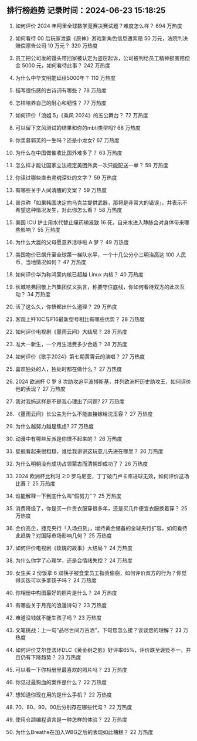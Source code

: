 
## 排行榜趋势 记录时间：2024-06-23 15:18:25
  
  1. 如何评价 2024 年阿里全球数学竞赛决赛试题？难度怎么样？ 694 万热度
    
  2. 如何看待 00 后玩家泄露《原神》游戏新角色信息遭索赔 50 万元，法院判决赔偿原告公司 10 万元？ 320 万热度
    
  3. 员工把公司发的馒头带回家被认定为盗窃起诉，公司被判给员工精神损害赔偿金 5000 元，如何看待此事？ 242 万热度
    
  4. 为什么中华文明能延续5000年？ 110 万热度
    
  5. 描写很伤感的古诗词有哪些？ 78 万热度
    
  6. 怎样培养自己的耐心和韧性？ 77 万热度
    
  7. 如何评价「浪姐 5」《乘风 2024》的五公舞台？ 72 万热度
    
  8. 可以留下文风测试的结果和你的mbti类型吗? 68 万热度
    
  9. 你羡慕郭芙的一生吗？还是小龙女? 67 万热度
    
  10. 为什么在中国做催收比国外难多了？ 63 万热度
    
  11. 怎么样才能让国家立法规定美团外卖一次只能配送一单？ 59 万热度
    
  12. 你读过哪些直击灵魂深处的文字？ 59 万热度
    
  13. 有哪些关于人间清醒的文案？ 59 万热度
    
  14. 普京称「如果韩国决定向乌克兰提供武器，那将是非常大的错误」，并表示不希望这种情况发生，对此你怎么看？ 58 万热度
    
  15. 美国 ICU 护士用水代替止痛药输液致 16 死，自来水进入静脉会对身体带来哪些影响？ 55 万热度
    
  16. 为什么大雄的父母愿意养活哆啦 A 梦？ 49 万热度
    
  17. 美国物价已飙升至全球第一梯队水平，一个十几公分小三明治高达 100 人民币，当地情况如何？ 47 万热度
    
  18. 如何评价华为称鸿蒙内核已超越 Linux 内核？ 40 万热度
    
  19. 长城哈弗回敬上汽集团仗义执言，称要守住底线，你如何看待双方的此次互动？ 34 万热度
    
  20. 活了这么久，你悟都出什么道理？ 29 万热度
    
  21. 客观上歼10C与F16最新型号相比有哪些优势？ 28 万热度
    
  22. 如何评价电视剧《墨雨云间》大结局？ 28 万热度
    
  23. 准大一新生，一个月生活费多少合适？ 28 万热度
    
  24. 如何评价《歌手2024》第七期黄霄云的演唱？ 27 万热度
    
  25. 喜欢独处的人，独处时都在做什么？ 27 万热度
    
  26. 2024 欧洲杯 C 罗 8 次助攻追平波博斯基，并列欧洲杯历史助攻王，如何评价他的表现？ 27 万热度
    
  27. 我对我妈这样是不是我心理出了问题? 27 万热度
    
  28. 《墨雨云间》长公主为什么不能直接嫁给沈玉容？ 27 万热度
    
  29. 为什么越努力越是焦虑? 27 万热度
    
  30. 动漫中有哪些反派是你恨不起来的？ 26 万热度
    
  31. 星舰看起来很粗糙，谁给我讲讲这玩意儿先进在哪里？ 26 万热度
    
  32. 为什么明朝没有成功占领蒙古而清朝却成功了？ 26 万热度
    
  33. 2024 欧洲杯比利时 2:0 罗马尼亚，丁丁破门卢卡库进球无效，如何评价这场比赛？ 25 万热度
    
  34. 谁能解释一下到底什么叫“假努力”？ 25 万热度
    
  35. 消费降级了，你是买一件贵衣服穿很多年，还是买几件便宜衣服换着穿？ 25 万热度
    
  36. 金价高企，捷克央行「入场扫货」，增持黄金储备的全球央行扩容，如何看待此趋势？对国际市场影响几何？ 25 万热度
    
  37. 如何评价电视剧《玫瑰的故事》大结局？ 24 万热度
    
  38. 为什么你学了心理学，还是会情绪失控？ 24 万热度
    
  39. 女生买 2 份饭拿 6 双筷子被食堂员工指责偷窃，如何评价双方的行为？你觉得买饭可以多拿筷子吗？ 24 万热度
    
  40. 你相册中构图最好的照片是什么？ 24 万热度
    
  41. 有哪些关于月亮的浪漫诗句？ 23 万热度
    
  42. 难道没钱就不能生孩子吗？ 23 万热度
    
  43. 文笔挑战：上一句“品尽世间万古酒”，下句您怎么接？谈谈您的理解？ 23 万热度
    
  44. 如何评价艾尔登法环DLC《黄金树之影》好评率65%，评价跌至褒贬不一，并且仍有下降趋势？ 23 万热度
    
  45. 可以看一下你相册里最喜欢的照片吗？ 23 万热度
    
  46. 你见过最狗血的案件是什么？ 22 万热度
    
  47. 想知道你现在用的是什么手机？ 22 万热度
    
  48. 70、80、90，00后分别存在哪些代沟？ 22 万热度
    
  49. 使用仓颉编程语言是一种怎样的体验？ 22 万热度
    
  50. 为什么Breathe在加入WBG之后的表现如此糟糕？ 22 万热度
    